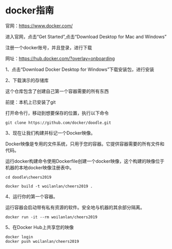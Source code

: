 # docker指南

官网：<https://www.docker.com/>

进入官网，点击“Get Started”,点击“Download Desktop for Mac and Windows”

注册一个docker账号，并且登录，进行下载

网址：<https://hub.docker.com/?overlay=onboarding>

1、点击“Download Docker Desktop for Windows”下载安装包，进行安装

2、下载演示的存储库

这个仓库包含了创建自己第一个容器需要的所有东西

前提：本机上已安装了git

打开命令行，移动到想要保存的位置，执行以下命令

```log
git clone https://github.com/docker/doodle.git
```

3、现在让我们构建并标记一个Docker映像。

Docker映像是专用的文件系统，只用于您的容器。它提供容器需要的所有文件和代码。

运行docker构建命令使用Dockerfile创建一个docker映像，这个构建的映像位于机器的本地docker映像注册表中。

```log
cd doodle\cheers2019

docker build -t woilanlan/cheers2019 .
```

4、运行你的第一个容器。

运行容器会启动带有私有资源的软件。安全地与机器的其余部分隔离。

```log
docker run -it --rm woilanlan/cheers2019
```

5、在Docker Hub上共享您的映像

```log
docker login
docker push woilanlan/cheers2019
```

